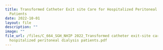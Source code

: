 ```yaml
---
title: Transformed Catheter Exit site Care for Hospitalized Peritoneal Dialysis
  Patients
date: 2022-10-01
layout: file
description: ""
image: ""
file_url: /files/C_664_SGH_NHIP 2022_Transformed catheter exit-site care for
  hospitalized peritoneal dialysis patients.pdf
---
```

